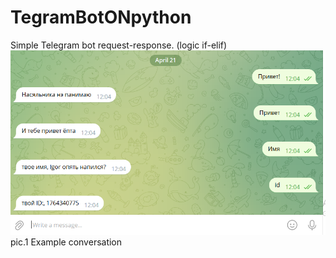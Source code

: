 # TegramBotONpython
Simple Telegram bot request-response. (logic if-elif)
![Image alt](https://github.com/IgorObach/TegramBotONpython/blob/master/pic/Screenshot%202023-04-21%20120449.png)
pic.1 Example conversation
